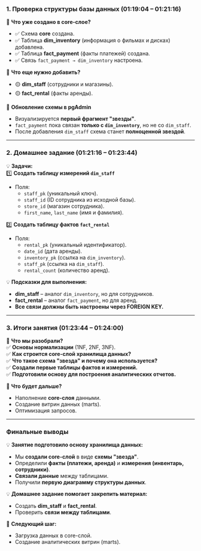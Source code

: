 ### **1. Проверка структуры базы данных (01:19:04 – 01:21:16)**

📌 **Что уже создано в core-слое?**

- ✅ Схема **core** создана.
- ✅ Таблица **dim_inventory** (информация о фильмах и дисках) добавлена.
- ✅ Таблица **fact_payment** (факты платежей) создана.
- ✅ Связь `fact_payment → dim_inventory` настроена.

📌 **Что еще нужно добавить?**

- 🟡 **dim_staff** (сотрудники и магазины).
- 🟡 **fact_rental** (факты аренды).

📌 **Обновление схемы в pgAdmin**

- Визуализируется **первый фрагмент "звезды"**.
- `fact_payment` пока связан **только с `dim_inventory`**, но не со `dim_staff`.
- После добавления `dim_staff` схема станет **полноценной звездой**.

---

### **2. Домашнее задание (01:21:16 – 01:23:44)**

💡 **Задачи:**  
1️⃣ **Создать таблицу измерений `dim_staff`**

- Поля:
    - `staff_pk` (уникальный ключ).
    - `staff_id` (ID сотрудника из исходной базы).
    - `store_id` (магазин сотрудника).
    - `first_name`, `last_name` (имя и фамилия).

2️⃣ **Создать таблицу фактов `fact_rental`**

- Поля:
    - `rental_pk` (уникальный идентификатор).
    - `date_id` (дата аренды).
    - `inventory_pk` (ссылка на `dim_inventory`).
    - `staff_pk` (ссылка на `dim_staff`).
    - `rental_count` (количество аренд).

💡 **Подсказки для выполнения:**

- **dim_staff** – аналог `dim_inventory`, но для сотрудников.
- **fact_rental** – аналог `fact_payment`, но для аренд.
- **Все связи должны быть настроены через FOREIGN KEY.**

---

### **3. Итоги занятия (01:23:44 – 01:24:00)**

📌 **Что мы разобрали?**  
✅ **Основы нормализации** (1NF, 2NF, 3NF).  
✅ **Как строится core-слой хранилища данных?**  
✅ **Что такое схема "звезда" и почему она используется?**  
✅ **Создали первые таблицы фактов и измерений.**  
✅ **Подготовили основу для построения аналитических отчетов.**

📌 **Что будет дальше?**

- Наполнение **core-слоя** данными.
- Создание витрин данных (marts).
- Оптимизация запросов.

---

### **Финальные выводы**

💡 **Занятие подготовило основу хранилища данных:**

- Мы **создали core-слой** в виде **схемы "звезда"**.
- Определили **факты (платежи, аренда)** и **измерения (инвентарь, сотрудники)**.
- **Связали данные** между таблицами.
- Получили **первую диаграмму структуры данных**.

💡 **Домашнее задание помогает закрепить материал:**

- Создать **dim_staff** и **fact_rental**.
- Проверить **связи между таблицами**.

🎯 **Следующий шаг:**

- Загрузка данных в core-слой.
- Создание аналитических витрин (marts).